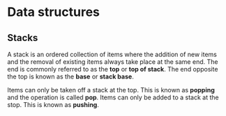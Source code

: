 # Data structures

## Stacks

A stack is an ordered collection of items where the addition of new items and the removal of existing items always take place at the same end. The end is commonly referred to as the **top** or **top of stack**. The end opposite the top is known as the **base** or **stack base**.

Items can only be taken off a stack at the top. This is known as **popping** and the operation is called **pop**. Items can only be added to a stack at the stop. This is known as **pushing**.
